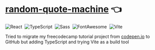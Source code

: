 # [random-quote-machine](https://ninelka.github.io/random-quote-machine/) :point_left:

![React](https://img.shields.io/badge/-React-05122A?style=flat&logo=react)&nbsp;
![TypeScript](https://img.shields.io/badge/-TypeScript-05122A?style=flat&logo=typescript)&nbsp;
![Sass](https://img.shields.io/badge/-Sass-05122A?style=flat&logo=Sass)&nbsp;
![FontAwesome](https://img.shields.io/badge/-FontAwesome-05122A?style=flat&logo=font-awesome)&nbsp;
![Vite](https://img.shields.io/badge/-Vite-05122A?style=flat&logo=vite)&nbsp;


Tried to migrate my freecodecamp tutorial project from [codepen.io](https://codepen.io/Ninelka/pen/RwGYoGa) to GitHub but adding TypeScript and trying Vite as a build tool
